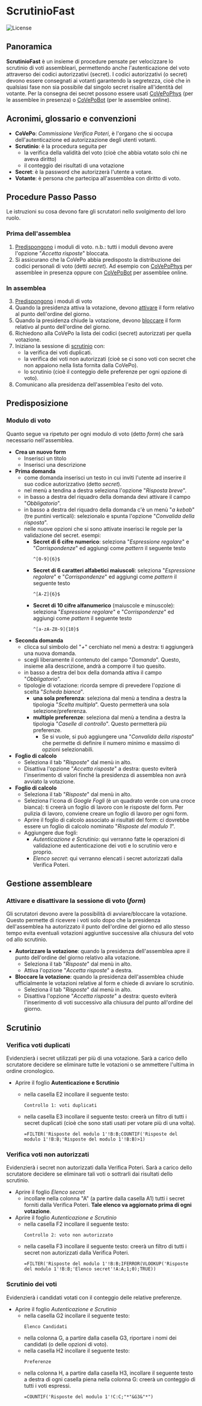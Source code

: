 
# ScrutinioFast
![License](https://img.shields.io/badge/status-work%20in%20progress-yellowgreen)

Panoramica
--------
**ScrutinioFast** è un insieme di procedure pensate per velocizzare lo scrutinio di voti assembleari, permettendo anche l'autenticazione del voto attraverso dei codici autorizzativi (secret).
I codici autorizzativi (o secret) devono essere consegnati ai votanti garantendo la segretezza, cioè che in qualsiasi fase non sia possibile dal singolo secret risalire all'identità del votante. Per la consegna dei secret possono essere usati [CoVePoPhys](istruzioni_CoVePoPhys_ita.md) (per le assemblee in presenza) o [CoVePoBot](istruzioni_CoVePoBot_ita.md) (per le assemblee online).

Acronimi, glossario e convenzioni
--------
 - **CoVePo**: *Commissione Verifica Poteri*, è l'organo che si occupa dell'autenticazione ed autorizzazione degli utenti votanti.
 - **Scrutinio**: è la procedura seguita per
	* la verifica della validità del voto (cioè che abbia votato solo chi ne aveva diritto)
	* il conteggio dei risultati di una votazione
 -   **Secret**: è la password che autorizzerà l'utente a votare.
 - **Votante**: è persona che partecipa all'assemblea con diritto di voto.

Procedure Passo Passo
--------
Le istruzioni su cosa devono fare gli scrutatori nello svolgimento del loro ruolo.
### Prima dell'assemblea
 1. [Predispongono](#Predisposizione) i moduli di voto.
 n.b.: tutti i moduli devono avere l'opzione "*Accetta risposte*" bloccata.
 2. Si assicurano che la CoVePo abbia predisposto la distribuzione dei codici personali di voto (detti *secret*). Ad esempio con [CoVePoPhys](docs/istruzioni_CoVePoPhys_ita.md) per assemblee in presenza oppure con [CoVePoBot](docs/istruzioni_CoVePoBot_ita.md) per assemblee online.
### In assemblea
 3. [Predispongono](#Predisposizione) i moduli di voto
 4. Quando la presidenza attiva la votazione, devono [attivare](#Gestione_assembleare) il form relativo al punto dell'ordine del giorno.
 5. Quando la presidenza chiude la votazione, devono [bloccare](#Gestione_assembleare) il form relativo al punto dell'ordine del giorno. 
 6. Richiedono alla CoVePo la lista dei codici (secret) autorizzati per quella votazione.
 7. Iniziano la sessione di [scrutinio](#Scrutinio) con:
	 - la verifica dei voti duplicati.
	 - la verifica dei voti non autorizzati (cioè se ci sono voti con secret che non appaiono nella lista fornita dalla CoVePo).
	 - lo scrutinio (cioè il conteggio delle preferenze per ogni opzione di voto).
 8. Comunicano alla presidenza dell'assemblea l'esito del voto.

Predisposizione
--------
### Modulo di voto
Quanto segue va ripetuto per ogni modulo di voto (detto *form*) che sarà necessario nell'assemblea.
 - **Crea un nuovo form**
	 - Inserisci un titolo
	 - Inserisci una descrizione
 - **Prima domanda**
	 - come domanda inserisci un testo in cui inviti l'utente ad inserire il suo codice autorizzativo (detto *secret*).
	 - nel menù a tendina a destra seleziona l'opzione "*Risposta breve*".
	 - in basso a destra del riquadro della domanda devi attivare il campo "*Obbligatorio*". 
	 - in basso a destra del riquadro della domanda c'è un menù "*a kebab*" (tre puntini verticali): selezionalo e spunta l'opzione "*Convalida della risposta*".
	 - nelle nuove opzioni che si sono attivate inserisci le regole per la validazione del secret.
	 esempi:
		 - **Secret di 6 cifre numerico**: seleziona "*Espressione regolare*" e "*Corrispondenze*" ed aggiungi come *pattern* il seguente testo
			```text
			^[0-9]{6}$
			```
		 - **Secret di 6 caratteri alfabetici maiuscoli**: seleziona "*Espressione regolare*" e "*Corrispondenze*" ed aggiungi come *pattern* il seguente testo
			```text
			^[A-Z]{6}$
			```
		 - **Secret di 10 cifre alfanumerico** (maiuscole e minuscole): seleziona "*Espressione regolare*" e "*Corrispondenze*" ed aggiungi come *pattern* il seguente testo
			```text
			^[a-zA-Z0-9]{10}$
			```
 - **Seconda domanda**
	 - clicca sul simbolo del "*+*" cerchiato nel menù a destra: ti aggiungerà una nuova domanda.
	 - scegli liberamente il contenuto del campo "*Domanda*". Questo, insieme alla descrizione, andrà a comporre il tuo quesito.
	 - in basso a destra del box della domanda attiva il campo "*Obbligatorio*". 
	 - tipologie di votazione: ricorda sempre di prevedere l'opzione di scelta "*Scheda bianca*".
		 - **una sola preferenza**: seleziona dal menù a tendina a destra la tipologia "*Scelta multipla*". Questo permetterà una sola selezione/preferenza.
		 - **multiple preferenze**: seleziona dal menù a tendina a destra la tipologia "*Caselle di controllo*". Questo permetterà più preferenze. 
			 - Se si vuole, si può aggiungere una "*Convalida della risposta*" che permette di definire il numero minimo e massimo di opzioni selezionabili.
 - **Foglio di calcolo**
	 - Seleziona il tab "*Risposte*" dal menù in alto.
	 - Disattiva l'opzione "*Accetta risposte*" a destra: questo eviterà l'inserimento di valori finché la presidenza di assemblea non avrà avviato la votazione.
 - **Foglio di calcolo**
	 - Seleziona il tab "*Risposte*" dal menù in alto.
	 - Seleziona l'icona di *Google Fogli* (è un quadrato verde con una croce bianca): ti creerà un foglio di lavoro con le risposte del form. Per pulizia di lavoro, conviene creare un foglio di lavoro per ogni form.
	 - Aprire il foglio di calcolo associato ai risultati del form: ci dovrebbe essere un foglio di calcolo nominato "*Risposte del modulo 1*".
	 - Aggiungere due fogli:
		 -  *Autenticazione e Scrutinio*: qui verranno fatte le operazioni di validazione ed autenticazione dei voti e lo scrutinio vero e proprio.
		 - *Elenco secret*: qui verranno elencati i secret autorizzati dalla Verifica Poteri.

Gestione assembleare
--------
### Attivare e disattivare la sessione di voto (*form*)
Gli scrutatori devono avere la possibilità di avviare/bloccare la votazione. Questo permette di ricevere i voti solo dopo che la presidenza dell'assemblea ha autorizzato il punto dell'ordine del giorno ed allo stesso tempo evita eventuali votazioni aggiuntive successive alla chiusura del voto od allo scrutinio.
 - **Autorizzare la votazione**: quando la presidenza dell'assemblea apre il punto dell'ordine del giorno relativo alla votazione.
	 - Seleziona il tab "*Risposte*" dal menù in alto.
	 - Attiva l'opzione "*Accetta risposte*" a destra.
 - **Bloccare la votazione**: quando la presidenza dell'assemblea chiude ufficialmente le votazioni relative al form e chiede di avviare lo scrutinio.
	 - Seleziona il tab "*Risposte*" dal menù in alto.
	 - Disattiva l'opzione "*Accetta risposte*" a destra: questo eviterà l'inserimento di voti successivo alla chiusura del punto all'ordine del giorno.

Scrutinio
--------
### Verifica voti duplicati
Evidenzierà i secret utilizzati per più di una votazione. Sarà a carico dello scrutatore decidere se eliminare tutte le votazioni o se ammettere l'ultima in ordine cronologico.
 - Aprire il foglio **Autenticazione e Scrutinio**
	 - nella casella E2 incollare il seguente testo:
		```text
		Controllo 1: voti duplicati
		```
	 - nella casella E3 incollare il seguente testo: creerà un filtro di tutti i secret duplicati (cioè che sono stati usati per votare più di una volta).

		```text
		=FILTER('Risposte del modulo 1'!B:B;COUNTIF('Risposte del modulo 1'!B:B;'Risposte del modulo 1'!B:B)>1)
		```

### Verifica voti non autorizzati
Evidenzierà i secret non autorizzati dalla Verifica Poteri. Sarà a carico dello scrutatore decidere se eliminare tali voti o sottrarli dai risultati dello scrutinio.
 - Aprire il foglio *Elenco secret*
	 - incollare nella colonna "A" (a partire dalla casella A1) tutti i secret forniti dalla Verifica Poteri. **Tale elenco va aggiornato prima di ogni votazione**.
 - Aprire il foglio *Autenticazione e Scrutinio*
	 - nella casella F2 incollare il seguente testo:
		```text
		Controllo 2: voto non autorizzato
		```
	 - nella casella F3 incollare il seguente testo: creerà un filtro di tutti i secret non autorizzati dalla Verifica Poteri.
		```text
		=FILTER('Risposte del modulo 1'!B:B;IFERROR(VLOOKUP('Risposte del modulo 1'!B:B;'Elenco secret'!A:A;1;0);TRUE))
		```

### Scrutinio dei voti
Evidenzierà i candidati votati con il conteggio delle relative preferenze.
 - Aprire il foglio *Autenticazione e Scrutinio*
	 - nella casella G2 incollare il seguente testo:
		```text
		Elenco Candidati
		```
	 - nella colonna G, a partire dalla casella G3, riportare i nomi dei candidati (o delle opzioni di voto).
	 - nella casella H2 incollare il seguente testo:
		```text
		Preferenze
		```
	 - nella colonna H, a partire dalla casella H3, incollare il seguente testo a destra di ogni casella piena nella colonna G: creerà un conteggio di tutti i voti espressi.
		```text
		=COUNTIF('Risposte del modulo 1'!C:C;"*"&G3&"*")
		```
